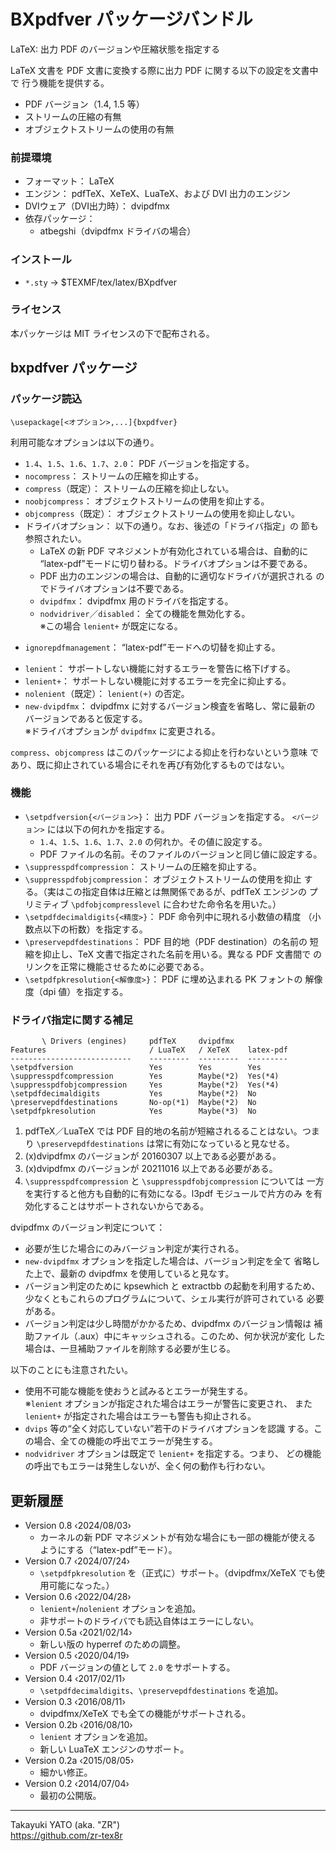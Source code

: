 BXpdfver パッケージバンドル
===========================

LaTeX: 出力 PDF のバージョンや圧縮状態を指定する

LaTeX 文書を PDF 文書に変換する際に出力 PDF に関する以下の設定を文書中で
行う機能を提供する。

  * PDF バージョン（1.4, 1.5 等）
  * ストリームの圧縮の有無
  * オブジェクトストリームの使用の有無

### 前提環境

  * フォーマット： LaTeX
  * エンジン： pdfTeX、XeTeX、LuaTeX、および DVI 出力のエンジン
  * DVIウェア（DVI出力時）： dvipdfmx
  * 依存パッケージ：
      - atbegshi（dvipdfmx ドライバの場合）

### インストール

  - `*.sty` → $TEXMF/tex/latex/BXpdfver

### ライセンス

本パッケージは MIT ライセンスの下で配布される。


bxpdfver パッケージ
-------------------

### パッケージ読込

    \usepackage[<オプション>,...]{bxpdfver}

利用可能なオプションは以下の通り。

  * `1.4`、`1.5`、`1.6`、`1.7`、`2.0`： PDF バージョンを指定する。
  * `nocompress`： ストリームの圧縮を抑止する。
  * `compress`（既定）： ストリームの圧縮を抑止しない。
  * `noobjcompress`： オブジェクトストリームの使用を抑止する。
  * `objcompress`（既定）： オブジェクトストリームの使用を抑止しない。
  * ドライバオプション： 以下の通り。なお、後述の「ドライバ指定」の
    節も参照されたい。
      + LaTeX の新 PDF マネジメントが有効化されている場合は、自動的に
        “latex-pdf”モードに切り替わる。ドライバオプションは不要である。
      + PDF 出力のエンジンの場合は、自動的に適切なドライバが選択される
        のでドライバオプションは不要である。
      + `dvipdfmx`： dvipdfmx 用のドライバを指定する。
      + `nodvidriver`／`disabled`： 全ての機能を無効化する。  
        ※この場合 `lenient+` が既定になる。
  + `ignorepdfmanagement`： “latex-pdf”モードへの切替を抑止する。
  * `lenient`： サポートしない機能に対するエラーを警告に格下げする。
  * `lenient+`： サポートしない機能に対するエラーを完全に抑止する。
  * `nolenient`（既定）： `lenient(+)` の否定。  
  * `new-dvipdfmx`： dvipdfmx に対するバージョン検査を省略し、常に最新の
    バージョンであると仮定する。  
    ※ドライバオプションが `dvipdfmx` に変更される。

`compress`、`objcompress` はこのパッケージによる抑止を行わないという意味
であり、既に抑止されている場合にそれを再び有効化するものではない。

### 機能

  * `\setpdfversion{<バージョン>}`： 出力 PDF バージョンを指定する。
    `<バージョン>` には以下の何れかを指定する。
      + `1.4`、`1.5`、`1.6`、`1.7`、`2.0` の何れか。その値に設定する。
      + PDF ファイルの名前。そのファイルのバージョンと同じ値に設定する。
  * `\suppresspdfcompression`： ストリームの圧縮を抑止する。
  * `\suppresspdfobjcompression`： オブジェクトストリームの使用を抑止
    する。（実はこの指定自体は圧縮とは無関係であるが、pdfTeX エンジンの
    プリミティブ `\pdfobjcompresslevel` に合わせた命令名を用いた。）
  * `\setpdfdecimaldigits{<精度>}`： PDF 命令列中に現れる小数値の精度
    （小数点以下の桁数）を指定する。
  * `\preservepdfdestinations`： PDF 目的地（PDF destination）の名前の
    短縮を抑止し、TeX 文書で指定された名前を用いる。異なる PDF 文書間で
    のリンクを正常に機能させるために必要である。
  * `\setpdfpkresolution{<解像度>}`： PDF に埋め込まれる PK フォントの
    解像度（dpi 値）を指定する。

### ドライバ指定に関する補足

           \ Drivers (engines)     pdfTeX     dvipdfmx
    Features                       / LuaTeX   / XeTeX    latex-pdf
    ---------------------------    ---------  ---------  ---------
    \setpdfversion                 Yes        Yes        Yes
    \suppresspdfcompression        Yes        Maybe(*2)  Yes(*4)
    \suppresspdfobjcompression     Yes        Maybe(*2)  Yes(*4)
    \setpdfdecimaldigits           Yes        Maybe(*2)  No
    \preservepdfdestinations       No-op(*1)  Maybe(*2)  No
    \setpdfpkresolution            Yes        Maybe(*3)  No

 1. pdfTeX／LuaTeX では PDF 目的地の名前が短縮されるることはない。つまり
    `\preservepdfdestinations` は常に有効になっていると見なせる。
 2. (x)dvipdfmx のバージョンが 20160307 以上である必要がある。
 3. (x)dvipdfmx のバージョンが 20211016 以上である必要がある。
 4. `\suppresspdfcompression` と `\suppresspdfobjcompression` については
    一方を実行すると他方も自動的に有効になる。l3pdf モジュールで片方のみ
    を有効化することはサポートされないからである。

dvipdfmx のバージョン判定について：

  - 必要が生じた場合にのみバージョン判定が実行される。
  - `new-dvipdfmx` オプションを指定した場合は、バージョン判定を全て
    省略した上で、最新の dvipdfmx を使用していると見なす。
  - バージョン判定のために kpsewhich と extractbb の起動を利用するため、
    少なくともこれらのプログラムについて、シェル実行が許可されている
    必要がある。
  - バージョン判定は少し時間がかかるため、dvipdfmx のバージョン情報は
    補助ファイル（.aux）中にキャッシュされる。このため、何か状況が変化
    した場合は、一旦補助ファイルを削除する必要が生じる。

以下のことにも注意されたい。

  * 使用不可能な機能を使おうと試みるとエラーが発生する。  
    ※`lenient` オプションが指定された場合はエラーが警告に変更され、
    また `lenient+` が指定された場合はエラーも警告も抑止される。
  * `dvips` 等の“全く対応していない”若干のドライバオプションを認識
    する。この場合、全ての機能の呼出でエラーが発生する。
  * `nodvidriver` オプションは既定で `lenient+` を指定する。つまり、
    どの機能の呼出でもエラーは発生しないが、全く何の動作も行わない。


更新履歴
--------

  * Version 0.8  ‹2024/08/03›
      - カーネルの新 PDF マネジメントが有効な場合にも一部の機能が使える
        ようにする（“latex-pdf”モード）。
  * Version 0.7  ‹2024/07/24›
      - `\setpdfpkresolution` を（正式に）サポート。（dvipdfmx/XeTeX
        でも使用可能になった。）
  * Version 0.6  ‹2022/04/28›
      - `lenient+`/`nolenient` オプションを追加。
      - 非サポートのドライバでも読込自体はエラーにしない。
  * Version 0.5a ‹2021/02/14›
      - 新しい版の hyperref のための調整。
  * Version 0.5  ‹2020/04/19›
      - PDF バージョンの値として `2.0` をサポートする。
  * Version 0.4  ‹2017/02/11›
      - `\setpdfdecimaldigits`、`\preservepdfdestinations` を追加。
  * Version 0.3  ‹2016/08/11›
      - dvipdfmx/XeTeX でも全ての機能がサポートされる。
  * Version 0.2b ‹2016/08/10›
      - `lenient` オプションを追加。
      - 新しい LuaTeX エンジンのサポート。
  * Version 0.2a ‹2015/08/05›
      - 細かい修正。
  * Version 0.2  ‹2014/07/04›
      - 最初の公開版。

--------------------
Takayuki YATO (aka. "ZR")  
https://github.com/zr-tex8r
